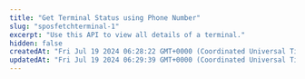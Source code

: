 ```yaml
---
title: "Get Terminal Status using Phone Number"
slug: "sposfetchterminal-1"
excerpt: "Use this API to view all details of a terminal."
hidden: false
createdAt: "Fri Jul 19 2024 06:28:22 GMT+0000 (Coordinated Universal Time)"
updatedAt: "Fri Jul 19 2024 06:29:39 GMT+0000 (Coordinated Universal Time)"
---
```

